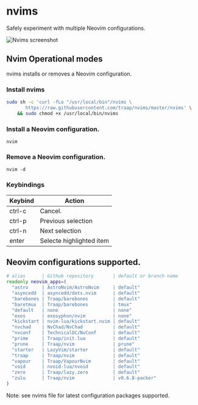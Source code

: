 # nvims
Safely experiment with multiple Neovim configurations.

![Nvims screenshot](https://github.com/Traap/nvims/blob/master/nvim.png)

## Nvim Operational modes
nvims installs or removes a Neovim configuration.

### Install nvims
```bash
sudo sh -c 'curl -fLo "/usr/local/bin"/nvims \
       https://raw.githubusercontent.com/traap/nvims/master/nvims' \
    && sudo chmod +x /usr/local/bin/nvims
```

### Install a Neovim configuration.
```
nvim
```

### Remove a Neovim configuration.
```
nvim -d
```

### Keybindings
| Keybind | Action
| ---     | ---
| ctrl-c  | Cancel.
| ctrl-p  | Previous selection
| ctrl-n  | Next selection
| enter   | Selecte highlighted item

## Neovim configurations supported.
```bash
# alias      | Github repository       | default or branch name
readonly neovim_apps=(
  "astro     | AstroNvim/AstroNvim     | default"
  "asyncedd  | asyncedd/dots.nvim      | default"
  "barebones | Traap/barebones         | default"
  "baretmux  | Traap/barebones         | tmux"
  "default   | none                    | none"
  "exos      | exosyphon/nvim          | none"
  "kickstart | nvim-lua/kickstart.nvim | default"
  "nvchad    | NvChad/NvChad           | default"
  "nvconf    | TechnicalDC/NvConf      | default"
  "prime     | Traap/init.lua          | default"
  "prune     | Traap/nvim              | prune"
  "starter   | LazyVim/starter         | default"
  "traap     | Traap/nvim              | default"
  "vapour    | Traap/VapourNvim        | default"
  "void      | nvoid-lua/nvoid         | default"
  "zero      | Traap/lazy.zero         | default"
  "zulu      | Traap/nvim              | v0.6.8-packer"
)
```
Note: see nvims file for latest configuration packages supported.
